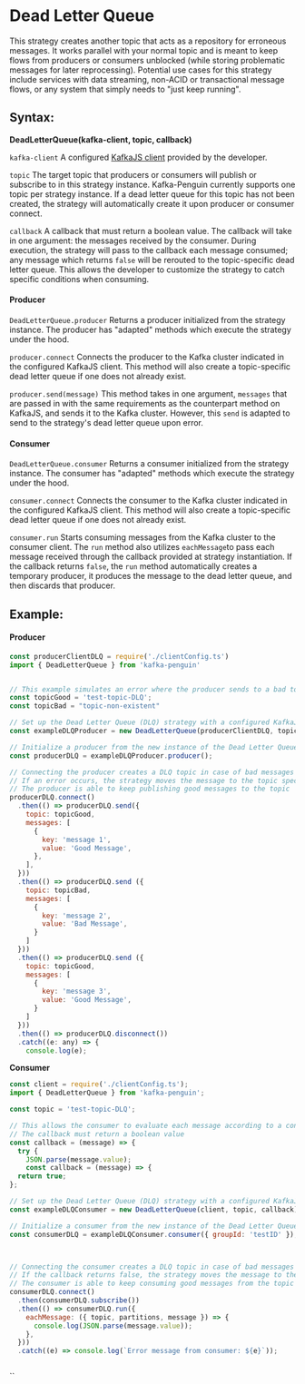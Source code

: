 # Dead Letter Queue

This strategy creates another topic that acts as a repository for erroneous messages. It works parallel with your normal topic and is meant to keep flows from producers or consumers unblocked \(while storing problematic messages for later reprocessing\).  Potential use cases for this strategy include services with data streaming, non-ACID or transactional message flows, or any system that simply needs to "just keep running". 

## Syntax:

**DeadLetterQueue\(kafka-client, topic, callback\)**

`kafka-client` A configured  [KafkaJS client](https://kafka.js.org/docs/configuration) provided by the developer.

`topic` The target topic that producers or consumers will publish or subscribe to in this strategy instance. Kafka-Penguin currently supports one topic per strategy instance. If a dead letter queue for this topic has not been created, the strategy will automatically create it upon producer or consumer connect. 

`callback` A callback that must return a boolean value. The callback will take in one argument: the messages received by the consumer. During execution, the strategy will pass to the callback each message consumed; any message which returns `false` will be rerouted to the topic-specific dead letter queue. This allows the developer to customize the strategy to catch specific conditions when consuming. 

#### **Producer**

`DeadLetterQueue.producer` Returns a producer initialized from the strategy instance. The producer has "adapted" methods which execute the strategy under the hood. 

`producer.connect`  Connects the producer to the Kafka cluster indicated in the configured KafkaJS client. This method will also create a topic-specific dead letter queue if one does not already exist. 

`producer.send(message)` This method takes in one argument, `messages` that are passed in with the same requirements as the counterpart method on KafkaJS, and sends it to the Kafka cluster. However, this `send` is adapted to send to the strategy's dead letter queue upon error. 

#### Consumer

`DeadLetterQueue.consumer` Returns a consumer initialized from the strategy instance. The consumer has "adapted" methods which execute the strategy under the hood. 

`consumer.connect`  Connects the consumer to the Kafka cluster indicated in the configured KafkaJS client. This method will also create a topic-specific dead letter queue if one does not already exist. 

`consumer.run` Starts consuming messages from the Kafka cluster to the consumer client. The `run` method also utilizes `eachMessage`to pass each message received through the callback provided at strategy instantiation. If the callback returns `false`, the `run` method automatically creates a temporary producer, it produces the message to the dead letter queue, and then discards that producer. 

## Example: 

#### Producer

```javascript
const producerClientDLQ = require('./clientConfig.ts')
import { DeadLetterQueue } from 'kafka-penguin'


// This example simulates an error where the producer sends to a bad topic
const topicGood = 'test-topic-DLQ';
const topicBad = "topic-non-existent"

// Set up the Dead Letter Queue (DLQ) strategy with a configured KafkaJS client, a topic, and a callback that evaluates to a boolean
const exampleDLQProducer = new DeadLetterQueue(producerClientDLQ, topicGood, true);

// Initialize a producer from the new instance of the Dead Letter Queue strategy
const producerDLQ = exampleDLQProducer.producer();

// Connecting the producer creates a DLQ topic in case of bad messages
// If an error occurs, the strategy moves the message to the topic specific DLQ
// The producer is able to keep publishing good messages to the topic
producerDLQ.connect()
  .then(() => producerDLQ.send({
    topic: topicGood,
    messages: [
      {
        key: 'message 1',
        value: 'Good Message',
      },
    ],
  }))
  .then(() => producerDLQ.send ({
    topic: topicBad,
    messages: [
      {
        key: 'message 2',
        value: 'Bad Message',
      }
    ]
  }))
  .then(() => producerDLQ.send ({
    topic: topicGood,
    messages: [
      {
        key: 'message 3',
        value: 'Good Message',
      }
    ]
  })) 
  .then(() => producerDLQ.disconnect())
  .catch((e: any) => {
    console.log(e);


```

**Consumer**

```javascript
const client = require('./clientConfig.ts');
import { DeadLetterQueue } from 'kafka-penguin';

const topic = 'test-topic-DLQ';

// This allows the consumer to evaluate each message according to a condition
// The callback must return a boolean value
const callback = (message) => {
  try {
    JSON.parse(message.value);
	const callback = (message) => {
  return true;
};

// Set up the Dead Letter Queue (DLQ) strategy with a configured KafkaJS client, a topic, and the evaluating callback
const exampleDLQConsumer = new DeadLetterQueue(client, topic, callback);

// Initialize a consumer from the new instance of the Dead Letter Queue strategy
const consumerDLQ = exampleDLQConsumer.consumer({ groupId: 'testID' });



// Connecting the consumer creates a DLQ topic in case of bad messages
// If the callback returns false, the strategy moves the message to the topic specific DLQ
// The consumer is able to keep consuming good messages from the topic
consumerDLQ.connect()
  .then(consumerDLQ.subscribe())
  .then(() => consumerDLQ.run({
    eachMessage: ({ topic, partitions, message }) => {
      console.log(JSON.parse(message.value));
    },
  }))
  .catch((e) => console.log(`Error message from consumer: ${e}`));



```



\`\`



